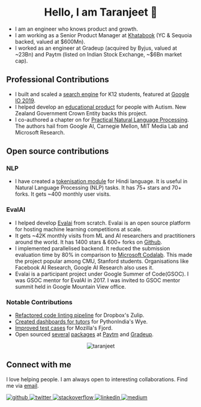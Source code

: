 <div align="center"><h1>Hello, I am Taranjeet 👋</h1></div>

- I am an engineer who knows product and growth.
- I am working as a Senior Product Manager at [Khatabook](https://techcrunch.com/2021/08/23/indias-khatabook-raises-100-million-for-its-bookkeeping-platform-for-merchants/) (YC & Sequoia backed, valued at $600Mn).
- I worked as an engineer at Gradeup (acquired by Byjus, valued at ~23Bn) and Paytm (listed on Indian Stock Exchange, ~$6Bn market cap).

## Professional Contributions

- I built and scaled a [search engine](https://www.facebook.com/watch/?v=883796972040441) for K12 students, featured at [Google IO 2019](https://www.asianage.com/technology/in-other-news/090519/google-io-2019-featured-two-indian-companies-for-excellent-use-of-machine-learning.html).
- I helped develop an [educational product](https://www.talkwithmeapp.com/) for people with Autism. New Zealand Government Crown Entity backs this project.
- I co-authored a chapter on for [Practical Natural Language Processing](https://www.amazon.in/Practical-Natural-Language-Processing-Comprehensive/dp/9385889184/). The authors hail from Google AI, Carnegie Mellon, MIT Media Lab and Microsoft Research.

## Open source contributions

### NLP

- I have created a [tokenisation module](https://github.com/taranjeet/hindi-tokenizer) for Hindi language. It is useful in Natural Language Processing (NLP) tasks. It has 75+ stars and 70+ forks. It gets ~400 monthly user visits.

### EvalAI

- I helped develop [Evalai](https://eval.ai/) from scratch. Evalai is an open source platform for hosting machine learning competitions at scale.
- It gets ~42K monthly visits from ML and AI researchers and practitioners around the world. It has 1400 stars & 600+ forks on [Github](https://github.com/Cloud-CV/EvalAI).
- I implemented parallelised backend. It reduced the submission evaluation time by 80% in comparison to [Microsoft Codalab](https://www.microsoft.com/en-us/research/project/codalab/). This made the project popular among CMU, Stanford students. Organisations like Facebook AI Research, Google AI Research also uses it.
- Evalai is a participant project under Google Summer of Code(GSOC). I was GSOC mentor for EvalAI in 2017. I was invited to GSOC mentor summit held in Google Mountain View office.

### Notable Contributions

- [Refactored code linting pipeline](https://github.com/zulip/zulip/commits?author=taranjeet) for Dropbox's Zulip.
- [Created dashboards for tutors](https://github.com/pythonindia/wye/commits?author=taranjeet) for PythonIndia's Wye.
- [Improved test cases](https://github.com/mozilla/fjord/commits?author=taranjeet) for Mozilla's Fjord.
- Open sourced [several](https://github.com/paytm/django-supermigrate/commits?author=taranjeet) [packages](https://github.com/paytm/django-paytm-oauth/commits?author=taranjeet) at [Paytm](https://github.com/paytm/dj-j-ka-bachcha-field/commits?author=taranjeet) and [Gradeup](https://github.com/gradeup/youknowwho-gui/commits?author=taranjeet).

<div align="center"><img src="https://github-readme-stats.vercel.app/api?username=taranjeet&show_icons=true" alt="taranjeet" /></div>

## Connect with me

I love helping people. I am always open to interesting collaborations. Find me via [email](mailto:taranjeet7114@gmail.com).

<a href="https://github.com/taranjeet" target="_blank">
<img src=https://img.shields.io/badge/github-%2324292e.svg?&style=for-the-badge&logo=github&logoColor=white alt=github style="margin-bottom: 5px;" />
</a>
<a href="https://twitter.com/taranjeet7114" target="_blank">
<img src=https://img.shields.io/badge/twitter-%2300acee.svg?&style=for-the-badge&logo=twitter&logoColor=white alt=twitter style="margin-bottom: 5px;" />
</a>
<a href="https://stackoverflow.com/users/2534102/taranjeet" target="_blank">
<img src=https://img.shields.io/badge/stackoverflow-%23F28032.svg?&style=for-the-badge&logo=stackoverflow&logoColor=white alt=stackoverflow style="margin-bottom: 5px;" />
</a>
<a href="https://linkedin.com/in/taranjeet7114" target="_blank">
<img src=https://img.shields.io/badge/linkedin-%231E77B5.svg?&style=for-the-badge&logo=linkedin&logoColor=white alt=linkedin style="margin-bottom: 5px;" />
</a>
<a href="https://medium.com/@taranjeet" target="_blank">
<img src=https://img.shields.io/badge/medium-%23292929.svg?&style=for-the-badge&logo=medium&logoColor=white alt=medium style="margin-bottom: 5px;" />
</a>
